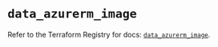 # `data_azurerm_image`

Refer to the Terraform Registry for docs: [`data_azurerm_image`](https://registry.terraform.io/providers/hashicorp/azurerm/4.27.0/docs/data-sources/image).

